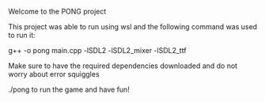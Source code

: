 Welcome to the PONG project

This project was able to run using wsl and the following command was used to run it:

g++ -o pong main.cpp -lSDL2 -lSDL2_mixer -lSDL2_ttf

Make sure to have the required dependencies downloaded and do not worry about error squiggles

./pong to run the game and have fun!
